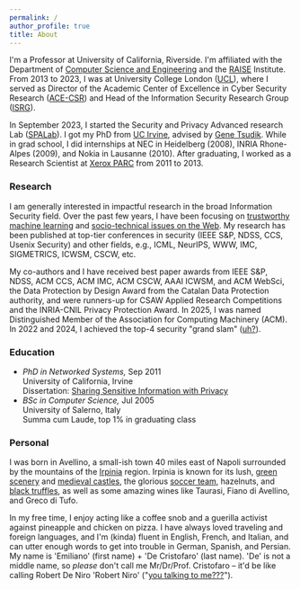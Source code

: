 ```yaml
---
permalink: /
author_profile: true
title: About
---
```



I'm a Professor at University of California, Riverside. I'm affiliated with the Department of [Computer Science and Engineering](https://www1.cs.ucr.edu) and the [RAISE](https://raise.ucr.edu/) Institute.
From 2013 to 2023, I was at University College London ([UCL](http://www.ucl.ac.uk/)), where I served as Director of the Academic Center of Excellence in Cyber Security Research ([ACE-CSR](https://www.ucl.ac.uk/cybersecurity-centre-of-excellence/)) and Head of the Information Security Research Group ([ISRG](https://sec.cs.ucl.ac.uk)).

In September 2023, I started the Security and Privacy Advanced research Lab ([SPALab](https://spalab.cs.ucr.edu)).
I got my PhD from [UC Irvine](https://www.cs.uci.edu), advised by [Gene Tsudik](https://www.ics.uci.edu/~gts/).
While in grad school, I did internships at NEC in Heidelberg (2008), INRIA Rhone-Alpes (2009), and Nokia in Lausanne (2010).
After graduating, I worked as a Research Scientist at [Xerox PARC](http://www.parc.com/) from 2011 to 2013.

### Research

I am generally interested in impactful research in the broad Information Security field. Over the past few years, I have been focusing on [trustworthy machine learning](https://emilianodc.com/trustworthy-ML) and [socio-technical issues on the Web](https://emilianodc.com/cybersafety/).
My research has been published at top-tier conferences in security (IEEE S&P, NDSS, CCS, Usenix Security) and other fields, e.g., ICML, NeurIPS, WWW, IMC, SIGMETRICS, ICWSM, CSCW, etc.  

My co-authors and I have received best paper awards from IEEE S&P, NDSS, ACM CCS, ACM IMC, ACM CSCW, AAAI ICWSM, and ACM WebSci, the Data Protection by Design Award from the Catalan Data Protection authority, and were runners-up for CSAW Applied Research Competitions and the INRIA-CNIL Privacy Protection Award. 
In 2025, I was named Distinguished Member of the Association for Computing Machinery (ACM).
In 2022 and 2024, I achieved the top-4 security "grand slam" (<a href="images/eye_roll.jpg" target=_blank>uh?</a>).


### Education
- *PhD in Networked Systems,* Sep 2011   
  University of California, Irvine  
  Dissertation: [Sharing Sensitive Information with Privacy](https://emilianodc.com/PAPERS/dissertation.pdf) 
- *BSc in Computer Science,* Jul 2005  
  University of Salerno, Italy  
  Summa cum Laude, top 1% in graduating class
 

### Personal
I was born in Avellino, a small-ish town 40 miles east of Napoli surrounded by the mountains of the [Irpinia](https://en.wikipedia.org/wiki/Irpinia) region. Irpinia is known for its lush, [green scenery](https://web.unisa.it/en/campus-life/surroundings/irpinia) and <a href="images/castles.jpg" target="_blank">medieval castles</a>, the glorious [soccer team](https://en.wikipedia.org/wiki/U.S._Avellino_1912), hazelnuts, and <a href="images/truffle.jpg" target="_blank">black truffles</a>, as well as some amazing wines like Taurasi, Fiano di Avellino, and Greco di Tufo.  

In my free time, I enjoy acting like a coffee snob and a guerilla activist against pineapple and chicken on pizza. 
I have always loved traveling and foreign languages, and I'm (kinda) fluent in English, French, and Italian, and can utter enough words to get into trouble in German, Spanish, and Persian.
My name is 'Emiliano' (first name) + 'De Cristofaro' (last name). 'De' is not a middle name, so _please_ don't call me Mr/Dr/Prof. Cristofaro &ndash; it'd be like calling Robert De Niro 'Robert Niro' ("<a href="https://www.youtube.com/watch?v=-QWL-FwX4t4&t=52s" target="_blank">you talking to me???</a>").
